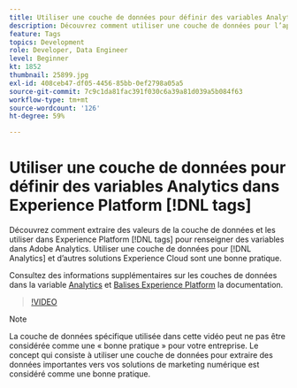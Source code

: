 ```yaml
---
title: Utiliser une couche de données pour définir des variables Analytics dans Experience Platform  [!DNL tags]
description: Découvrez comment utiliser une couche de données pour l’approvisionnement de données Analytics et d’autres solutions Experience Cloud.
feature: Tags
topics: Development
role: Developer, Data Engineer
level: Beginner
kt: 1852
thumbnail: 25899.jpg
exl-id: 408ceb47-df05-4456-85bb-0ef2798a05a5
source-git-commit: 7c9c1da81fac391f030c6a39a81d039a5b084f63
workflow-type: tm+mt
source-wordcount: '126'
ht-degree: 59%

---
```


# Utiliser une couche de données pour définir des variables Analytics dans Experience Platform [!DNL tags]

Découvrez comment extraire des valeurs de la couche de données et les utiliser dans Experience Platform [!DNL tags] pour renseigner des variables dans Adobe Analytics. Utiliser une couche de données pour [!DNL Analytics] et d’autres solutions Experience Cloud sont une bonne pratique.

Consultez des informations supplémentaires sur les couches de données dans la variable [Analytics](https://experienceleague.adobe.com/docs/analytics/implementation/prepare/data-layer.html?lang=fr) et [Balises Experience Platform](https://experienceleague.adobe.com/docs/experience-platform/tags/extensions/client/client-data-layer/overview.html) la documentation.

>[!VIDEO](https://video.tv.adobe.com/v/25899/?quality=12&learn=on)

>[!NOTE]
>
>La couche de données spécifique utilisée dans cette vidéo peut ne pas être considérée comme une « bonne pratique » pour votre entreprise. Le concept qui consiste à utiliser une couche de données pour extraire des données importantes vers vos solutions de marketing numérique est considéré comme une bonne pratique.
